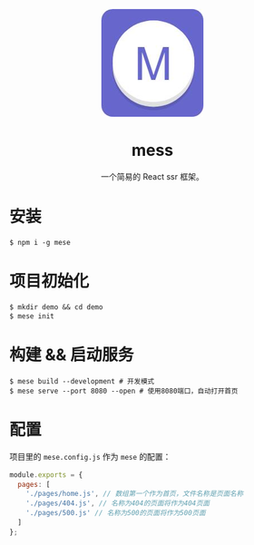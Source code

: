 <p align="center">
  <img src="logo.jpg">
</p>
<h1 align="center">mess</h1>
<p align="center">一个简易的 React ssr 框架。</p>

# 安装

```shell
$ npm i -g mese
```

# 项目初始化

```shell
$ mkdir demo && cd demo
$ mese init
```

# 构建 && 启动服务

```shell
$ mese build --development # 开发模式
$ mese serve --port 8080 --open # 使用8080端口，自动打开首页
```

# 配置

项目里的 `mese.config.js` 作为 `mese` 的配置：

```js
module.exports = {
  pages: [
    './pages/home.js', // 数组第一个作为首页，文件名称是页面名称
    './pages/404.js', // 名称为404的页面将作为404页面
    './pages/500.js' // 名称为500的页面将作为500页面
  ]
};
```